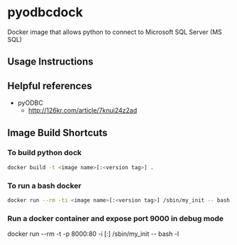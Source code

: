 # pyodbcdock
Docker image that allows python to connect to Microsoft SQL Server (MS SQL)

## Usage Instructions


## Helpful references

* pyODBC
  * http://126kr.com/article/7knui24z2ad

## Image Build Shortcuts

### To build python dock

```sh
docker build -t <image name>[:<version tag>] .
```

### To run a bash docker

```sh
docker run --rm -ti <image name>[:<version tag>] /sbin/my_init -- bash -l
```

### Run a docker container and expose port 9000 in debug mode 
docker run --rm -t -p 8000:80 -i <image name>[:<version tag>] /sbin/my_init -- bash -l
